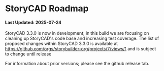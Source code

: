 # StoryCAD Roadmap

#### Last Updated: 2025-07-24
StoryCAD 3.3.0 is now in development; in this build we are focusing on cleaning up StoryCAD's code base and increasing test coverage.
The list of proposed changes within StoryCAD 3.3.0 is available at https://github.com/orgs/storybuilder-org/projects/7/views/1 and is subject to change until release

For information about prior versions; please see the github release tab.
